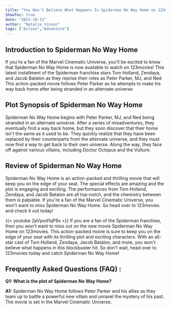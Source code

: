 ```yaml
---
title: "You Won't Believe What Happens In Spiderman No Way Home on 123movies!"
ShowToc: true 
date: "2023-10-13"
author: "Natalie Vinson" 
tags: ["Action","Adventure"]
---
```

## Introduction to Spiderman No Way Home

If you're a fan of the Marvel Cinematic Universe, you'll be excited to know that Spiderman No Way Home is now available to watch on 123movies! This latest installment of the Spiderman franchise stars Tom Holland, Zendaya, and Jacob Batalon as they reprise their roles as Peter Parker, MJ, and Ned This action-packed movie follows Peter Parker as he attempts to make his way back home after being stranded in an alternate universe

## Plot Synopsis of Spiderman No Way Home

Spiderman No Way Home begins with Peter Parker, MJ, and Ned being stranded in an alternate universe. After a series of misadventures, they eventually find a way back home, but they soon discover that their home isn't the same as it used to be. They quickly realize that they have been replaced by their counterparts from the alternate universe, and they must now find a way to get back to their own universe. Along the way, they face off against various villains, including Doctor Octopus and the Vulture.

## Review of Spiderman No Way Home

Spiderman No Way Home is an action-packed and thrilling movie that will keep you on the edge of your seat. The special effects are amazing and the plot is engaging and exciting. The performances from Tom Holland, Zendaya, and Jacob Batalon are all top-notch, and the chemistry between them is palpable. If you're a fan of the Marvel Cinematic Universe, you won't want to miss Spiderman No Way Home. So head over to 123movies and check it out today!

{{< youtube 2pVpod1qP9s >}} 
If you are a fan of the Spiderman franchise, then you won't want to miss out on the new movie Spiderman No Way Home on 123movies. This action-packed movie is sure to keep you on the edge of your seat with its thrilling plot and exciting characters. With an all-star cast of Tom Holland, Zendaya, Jacob Batalon, and more, you won't believe what happens in this blockbuster hit. So don't wait, head over to 123movies today and catch Spiderman No Way Home!

## Frequently Asked Questions (FAQ) :
**Q1: What is the plot of Spiderman No Way Home?**

**A1:** Spiderman No Way Home follows Peter Parker and his allies as they team up to battle a powerful new villain and unravel the mystery of his past. The movie is set in the Marvel Cinematic Universe.



